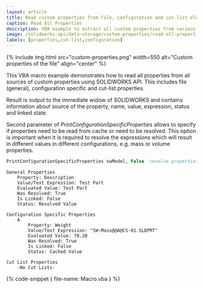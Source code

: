 ```yaml
---
layout: article
title: Read custom properties from file, configuration and cut-list elements using SOLIDWORKS API
caption: Read All Properties
description: VBA example to extract all custom properties from various sources of the active document (general, configuration specific and cut-list) using SOLIDWORKS API
image: /solidworks-api/data-storage/custom-properties/read-all-properties/custom-properties.png
labels: [properties,cut-list,configuration]
---
```

{% include img.html src="custom-properties.png" width=550 alt="Custom properties of the file" align="center" %}

This VBA macro example demonstrates how to read all properties from all sources of custom properties using SOLIDWORKS API. This includes file (general), configuration specific and cut-list properties.

Result is output to the immediate widow of SOLIDWORKS and contains information about source of the property, name, value, expression, status and linked state.

Second parameter of *PrintConfigurationSpecificProperties* allows to specify if properties need to be read from cache or need to be resolved. This option is important when it is required to resolve the expressions which will result in different values in different configurations, e.g. mass or volume properties.

~~~ vb
PrintConfigurationSpecificProperties swModel, False 'resolve properties for the configuration
~~~

~~~
General Properties
    Property: Description
    Value/Text Expression: Test Part
    Evaluated Value: Test Part
    Was Resolved: True
    Is Linked: False
    Status: Resolved Value

Configuration Specific Properties
    A
        Property: Weight
        Value/Text Expression: "SW-Mass@@A@CS-01.SLDPRT"
        Evaluated Value: 70.20
        Was Resolved: True
        Is Linked: False
        Status: Cached Value

Cut List Properties
    -No Cut Lists-
~~~

{% code-snippet { file-name: Macro.vba } %}
